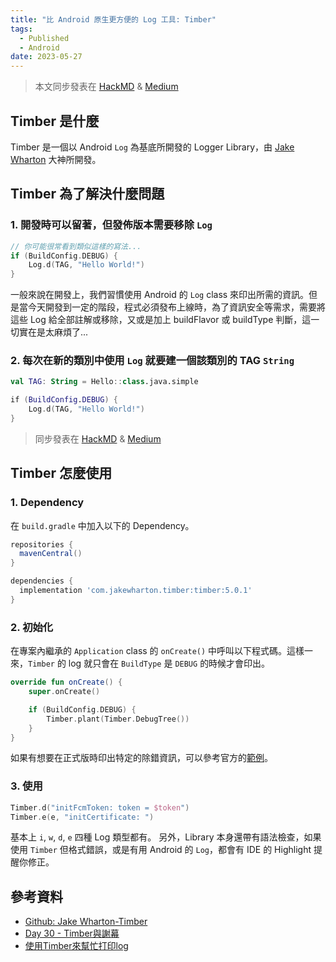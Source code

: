 ```yaml
---
title: "比 Android 原生更方便的 Log 工具: Timber"
tags:
  - Published
  - Android
date: 2023-05-27
---
```


> 本文同步發表在 [HackMD](https://hackmd.io/@dh46tw/android-lib-timber) & [Medium](https://dh46tw.medium.com/%E6%AF%94-android-%E5%8E%9F%E7%94%9F%E6%9B%B4%E6%96%B9%E4%BE%BF%E7%9A%84-log-%E5%B7%A5%E5%85%B7-timber-bc7e27e78cb8)

## Timber 是什麼

Timber 是一個以 Android `Log` 為基底所開發的 Logger Library，由 [Jake Wharton](https://github.com/JakeWharton) 大神所開發。

## Timber 為了解決什麼問題

### 1. 開發時可以留著，但發佈版本需要移除 `Log`

```kotlin
// 你可能很常看到類似這樣的寫法...
if (BuildConfig.DEBUG) {
    Log.d(TAG, "Hello World!")
}
```

一般來說在開發上，我們習慣使用 Android 的 `Log` class 來印出所需的資訊。但是當今天開發到一定的階段，程式必須發布上線時，為了資訊安全等需求，需要將這些 Log 給全部註解或移除，又或是加上 buildFlavor 或 buildType 判斷，這一切實在是太麻煩了...

### 2. 每次在新的類別中使用 `Log` 就要建一個該類別的 TAG `String`

```kotlin
val TAG: String = Hello::class.java.simple

if (BuildConfig.DEBUG) {
    Log.d(TAG, "Hello World!")
}
```

> 同步發表在 [HackMD](https://hackmd.io/@dh46tw/android-lib-timber) & [Medium](https://dh46tw.medium.com/%E6%AF%94-android-%E5%8E%9F%E7%94%9F%E6%9B%B4%E6%96%B9%E4%BE%BF%E7%9A%84-log-%E5%B7%A5%E5%85%B7-timber-bc7e27e78cb8)

## Timber 怎麼使用

### 1. Dependency

在 `build.gradle` 中加入以下的 Dependency。

```groovy
repositories {
  mavenCentral()
}

dependencies {
  implementation 'com.jakewharton.timber:timber:5.0.1'
}
```

### 2. 初始化

在專案內繼承的 `Application` class 的 `onCreate()` 中呼叫以下程式碼。這樣一來，`Timber` 的 log 就只會在 `BuildType` 是 `DEBUG` 的時候才會印出。 

```kotlin
override fun onCreate() {
    super.onCreate()

    if (BuildConfig.DEBUG) {
        Timber.plant(Timber.DebugTree())
    }
}
```

如果有想要在正式版時印出特定的除錯資訊，可以參考官方的[範例](https://github.com/JakeWharton/timber/tree/trunk/timber-sample)。

### 3. 使用

```kotlin
Timber.d("initFcmToken: token = $token")
Timber.e(e, "initCertificate: ")
```

基本上 `i`, `w`, `d`, `e` 四種 Log 類型都有。
另外，Library 本身還帶有語法檢查，如果使用 `Timber` 但格式錯誤，或是有用 Android 的 `Log`，都會有 IDE 的 Highlight 提醒你修正。

## 參考資料

- [Github: Jake Wharton-Timber](https://github.com/JakeWharton/timber)
- [Day 30 - Timber與謝幕](https://ithelp.ithome.com.tw/articles/10189008)
- [使用Timber來幫忙打印log](https://jimmy4302001.medium.com/%E4%BD%BF%E7%94%A8timber%E4%BE%86%E5%B9%AB%E5%BF%99%E6%89%93%E5%8D%B0log-afc54aaa76d6)
